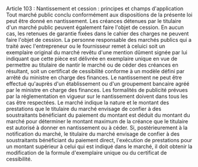 Article 103 : Nantissement et cession : principes et champs
d'application
Tout marché public conclu conformément aux dispositions de la présente
loi peut être donné en nantissement. Les créances détenues par le
titulaire d'un marché public peuvent également faire l'objet de
cession.
En aucun cas, les retenues de garantie fixées dans le cahier des charges
ne peuvent faire l'objet de cession.
La personne responsable des marchés publics qui a traité avec
l'entrepreneur ou le fournisseur remet à celuici soit un exemplaire
original du marché revêtu d'une mention dûment signée par lui indiquant
que cette pièce est délivrée en exemplaire unique en vue de permettre au
titulaire de nantir le marché ou de céder des créances en résultant,
soit un certificat de cessibilité conforme à un modèle défini par arrêté
du ministre en charge des finances.
Le nantissement ne peut être effectué qu'auprès d'un établissement ou
d'un groupement bancaire agréé par le ministre en charge des finances.
Les formalités de publicité prévues par la réglementation en vigueur sur
le nantissement doivent dans tous les cas être respectées.
Le marché indique la nature et le montant des prestations que le
titulaire du marché envisage de confier à des soustraitants bénéficiant
du paiement du montant est déduit du montant du marché pour déterminer
le montant maximum de la créance que le titulaire est autorisé à donner
en nantissement ou à céder.
Si, postérieurement à la notification du marché, le titulaire du marché
envisage de confier à des soustraitants bénéficiant du paiement direct,
l'exécution de prestations pour un montant supérieur à celui qui est
indiqué dans le marché, il doit obtenir la modification de la formule
d'exemplaire unique ou du certificat de cessibilité.